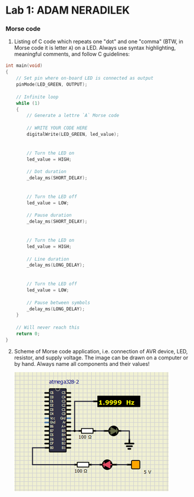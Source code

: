 # Lab 1: ADAM NERADILEK

### Morse code

1. Listing of C code which repeats one "dot" and one "comma" (BTW, in Morse code it is letter `A`) on a LED. Always use syntax highlighting, meaningful comments, and follow C guidelines:

```c
int main(void)
{
    // Set pin where on-board LED is connected as output
    pinMode(LED_GREEN, OUTPUT);

    // Infinite loop
    while (1)
    {
        // Generate a lettre `A` Morse code

        // WRITE YOUR CODE HERE
        digitalWrite(LED_GREEN, led_value);
        
        
        // Turn the LED on
        led_value = HIGH;
        
        // Dot duration
        _delay_ms(SHORT_DELAY);
        
        
        // Turn the LED off
        led_value = LOW;
        
        // Pause duration
        _delay_ms(SHORT_DELAY);   
        
        
        // Turn the LED on
        led_value = HIGH;  
        
        // Line duration
        _delay_ms(LONG_DELAY);        
        
        
        // Turn the LED off
        led_value = LOW;        

        // Pause between symbols
        _delay_ms(LONG_DELAY); 
    }

    // Will never reach this
    return 0;
}
```

2. Scheme of Morse code application, i.e. connection of AVR device, LED, resistor, and supply voltage. The image can be drawn on a computer or by hand. Always name all components and their values!

   ![your figure](https://github.com/xnerad04/DE2/blob/main/Lab1_homework.PNG)
